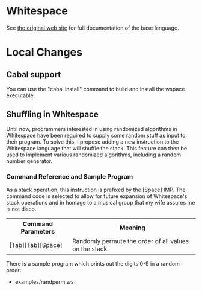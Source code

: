 # Whitespace #

See [the original web site](http://compsoc.dur.ac.uk/whitespace/) for full
documentation of the base language.

# Local Changes #

## Cabal support ##

You can use the "cabal install" command to build and install the wspace
executable.

## Shuffling in Whitespace ##

Until now, programmers interested in using randomized algorithms in Whitespace
have been required to supply some random stuff as input to their program. To
solve this, I propose adding a new instruction to the Whitespace language that
will shuffle the stack. This feature can then be used to implement various
randomized algorithms, including a random number generator.

### Command Reference and Sample Program ###

As a stack operation, this instruction is prefixed by the [Space] IMP. The
command code is selected to allow for future expansion of Whitespace's stack
operations and in homage to a musical group that my wife assures me is not
disco.

<table>
  <tr>
    <th>Command Parameters</th> <th>Meaning</th>
  </tr>
  <tr>
    <td>[Tab][Tab][Space]</td>  <td>Randomly permute the order of all values on the stack.</td>
  </tr>
</table>

There is a sample program which prints out the digits 0-9 in a random order:

* examples/randperm.ws
